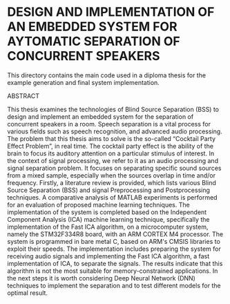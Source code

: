 # DESIGN AND IMPLEMENTATION OF AN EMBEDDED SYSTEM FOR AYTOMATIC SEPARATION OF CONCURRENT SPEAKERS


This directory contains the main code used in a diploma thesis for the example generation and final system implementation.

ABSTRACT

This thesis examines the technologies of Blind Source Separation (BSS) to design and implement an embedded system for the separation of concurrent speakers in a room. Speech separation is a vital process for various fields such as speech recognition, and advanced audio processing.
The problem that this thesis aims to solve is the so-called “Cocktail Party Effect Problem”, in real time. The cocktail party effect is the ability of the brain to focus its auditory attention on a particular stimulus of interest. In the context of signal processing, we refer to it as an audio processing and signal separation problem. It focuses on separating specific sound sources from a mixed sample, especially when the sources overlap in time and/or frequency.
Firstly, a literature review is provided, which lists various Blind Source Separation (BSS) and signal Preprocessing and Postprocessing techniques. 
A comparative analysis of MATLAB experiments is performed for an evaluation of proposed machine learning techniques.
The implementation of the system is completed based on the Independent Component Analysis (ICA) machine learning technique, specifically the implementation of the Fast ICA algorithm, on a microcomputer system, namely the STM32F334R8 board, with an ARM CORTEX M4 processor. The system is programmed in bare metal C, based on ARM's CMSIS libraries to exploit their speeds.
The implementation includes preparing the system for receiving audio signals and implementing the Fast ICA algorithm, a fast implementation of ICA, to separate the signals.
The results indicate that this algorithm is not the most suitable for memory-constrained applications. 
In the next steps it is worth considering Deep Neural Network (DNN) techniques to implement the separation and to test different models for the optimal result.
